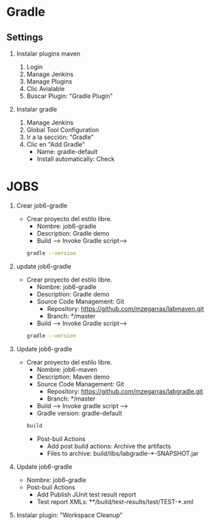 # Gradle

## Settings
1. Instalar plugins maven
    1. Login
    1. Manage Jenkins
    1. Manage Plugins
    1. Clic Avialable
    1. Buscar Plugin: "Gradle Plugin"

1. Instalar gradle
    1. Manage Jenkins
    1. Global Tool Configuration
    1. Ir a la sección: "Gradle"
    1. Clic en "Add Gradle"
        * Name: gradle-default
        * Install automatically: Check



# JOBS
1. Crear job6-gradle
    * Crear proyecto del estilo libre.
        * Nombre: job6-gradle
        * Description: Gradle demo
        * Build --> Invoke Gradle script--> 
        ```bash         
        gradle --version
        ```

1. update job6-gradle
    * Crear proyecto del estilo libre.
        * Nombre: job6-gradle
        * Description: Gradle demo
        * Source Code Management: Git
            * Repository: https://github.com/mzegarras/labmaven.git
            * Branch: */master        
        * Build --> Invoke Gradle script--> 
        ```bash         
        gradle --version
        ```


1. Update job6-gradle
    * Crear proyecto del estilo libre.
        * Nombre: job6-maven
        * Description: Maven demo
        * Source Code Management: Git
            * Repository: https://github.com/mzegarras/labgradle.git
            * Branch: */master
        * Build --> Invoke gradle script --> 
        * Gradle version: gradle-default
        ```bash         
        build
        ```
        * Post-buil Actions
            * Add post build actions: Archive the artifacts
            * Files to archive: build/libs/labgradle-*-SNAPSHOT.jar
1. Update job6-gradle
    * Nombre: job6-gradle
    * Post-buil Actions
        * Add Publish JUnit test result report
        * Test report XMLs: **/build/test-results/test/TEST-*.xml

1. Instalar plugin: "Workspace Cleanup"
